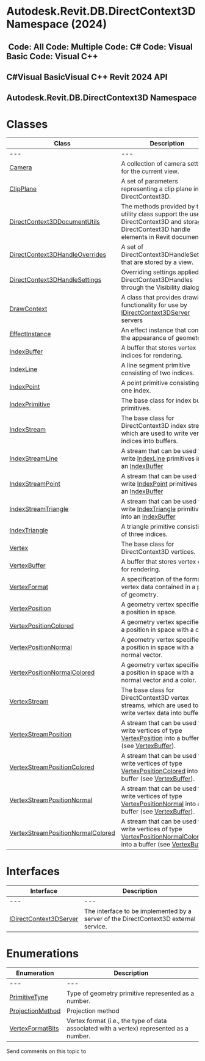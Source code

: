 # Autodesk.Revit.DB.DirectContext3D Namespace (2024)

﻿
 Code: All Code: Multiple Code: C# Code: Visual Basic Code: Visual C++   
---  
C#Visual BasicVisual C++
Revit 2024 API  
---  
Autodesk.Revit.DB.DirectContext3D Namespace  
---  
# Classes
| Class | Description |
| --- | --- |
| --- | --- | --- |
| [Camera](7dc3bf8e-227d-376a-a6fd-bf172a7c5714.md "Camera Class") | A collection of camera settings for the current view. |
| [ClipPlane](eebd15b6-2643-3d82-696b-59ee5618f11b.md "ClipPlane Class") | A set of parameters representing a clip plane in DirectContext3D. |
| [DirectContext3DDocumentUtils](f30693d6-532f-6de8-25d9-6fd23337cb2e.md "DirectContext3DDocumentUtils Class") | The methods provided by this utility class support the use of DirectContext3D and storage of DirectContext3D handle elements in Revit documents. |
| [DirectContext3DHandleOverrides](8bef65c6-70bc-1a10-a9a4-47c8ec2cd842.md "DirectContext3DHandleOverrides Class") | A set of DirectContext3DHandleSettings that are stored by a view. |
| [DirectContext3DHandleSettings](cc9d7b07-a4d9-8570-9ed8-c953e241c0d6.md "DirectContext3DHandleSettings Class") | Overriding settings applied to DirectContext3DHandles through the Visibility dialog. |
| [DrawContext](b9244325-08c8-8bbd-a9f3-5d91d638d85d.md "DrawContext Class") | A class that provides drawing functionality for use by [IDirectContext3DServer](7709521d-9954-ef80-1f13-3bc6ee660d5d.md "IDirectContext3DServer Interface") servers |
| [EffectInstance](45b7ef37-46b6-6cf4-2f42-c6f4055a170c.md "EffectInstance Class") | An effect instance that controls the appearance of geometry. |
| [IndexBuffer](186f6b15-38c7-cee7-6163-396cfdea43ee.md "IndexBuffer Class") | A buffer that stores vertex indices for rendering. |
| [IndexLine](3b22e25e-f934-3931-6f22-e451ffcc11b0.md "IndexLine Class") | A line segment primitive consisting of two indices. |
| [IndexPoint](cd53f076-2011-ce3a-f92e-3b384f21b8ec.md "IndexPoint Class") | A point primitive consisting of one index. |
| [IndexPrimitive](b9718ac0-7194-1944-ce7f-a5c618f20ced.md "IndexPrimitive Class") | The base class for index buffer primitives. |
| [IndexStream](9c300586-7f1f-41db-270b-797d6ad967d8.md "IndexStream Class") | The base class for DirectContext3D index streams, which are used to write vertex indices into buffers. |
| [IndexStreamLine](bc5f0c34-05dc-1957-13bd-f1199e12ba97.md "IndexStreamLine Class") | A stream that can be used to write [IndexLine](3b22e25e-f934-3931-6f22-e451ffcc11b0.md "IndexLine Class") primitives into an [IndexBuffer](186f6b15-38c7-cee7-6163-396cfdea43ee.md "IndexBuffer Class") |
| [IndexStreamPoint](b2ab0423-2e31-d5a2-ef70-197ca1bf9687.md "IndexStreamPoint Class") | A stream that can be used to write [IndexPoint](cd53f076-2011-ce3a-f92e-3b384f21b8ec.md "IndexPoint Class") primitives into an [IndexBuffer](186f6b15-38c7-cee7-6163-396cfdea43ee.md "IndexBuffer Class") |
| [IndexStreamTriangle](eb2d6eca-ee09-b69b-fb7c-c84a030cc580.md "IndexStreamTriangle Class") | A stream that can be used to write [IndexTriangle](96cdfb77-c6e0-7866-c1f7-799f3dda0ad5.md "IndexTriangle Class") primitives into an [IndexBuffer](186f6b15-38c7-cee7-6163-396cfdea43ee.md "IndexBuffer Class") |
| [IndexTriangle](96cdfb77-c6e0-7866-c1f7-799f3dda0ad5.md "IndexTriangle Class") | A triangle primitive consisting of three indices. |
| [Vertex](0434973b-559d-a27f-25f9-f6bf6ef4f750.md "Vertex Class") | The base class for DirectContext3D vertices. |
| [VertexBuffer](329e5617-ce46-a993-1131-85c64f0842f2.md "VertexBuffer Class") | A buffer that stores vertex data for rendering. |
| [VertexFormat](a946fa2b-bb1f-202c-38dc-8ae0307bedac.md "VertexFormat Class") | A specification of the format of vertex data contained in a piece of geometry. |
| [VertexPosition](718e49aa-9e17-6f2d-2013-141b5cfeefdd.md "VertexPosition Class") | A geometry vertex specified as a position in space. |
| [VertexPositionColored](f99deacd-3167-46ff-6abf-5d27bdbd2c6a.md "VertexPositionColored Class") | A geometry vertex specified as a position in space with a color. |
| [VertexPositionNormal](a40efda7-6e2f-a455-f65e-02b10b0bc1b4.md "VertexPositionNormal Class") | A geometry vertex specified as a position in space with a normal vector. |
| [VertexPositionNormalColored](aa354e03-2b25-b5a4-5634-c3518518c0d3.md "VertexPositionNormalColored Class") | A geometry vertex specified as a position in space with a normal vector and a color. |
| [VertexStream](a7a2d911-e3e4-84a7-a0c2-6aa5a28ae2ed.md "VertexStream Class") | The base class for DirectContext3D vertex streams, which are used to write vertex data into buffers. |
| [VertexStreamPosition](b6576b22-59f1-5cd1-962c-d65f17c198fb.md "VertexStreamPosition Class") | A stream that can be used to write vertices of type [VertexPosition](718e49aa-9e17-6f2d-2013-141b5cfeefdd.md "VertexPosition Class") into a buffer (see [VertexBuffer](329e5617-ce46-a993-1131-85c64f0842f2.md "VertexBuffer Class")). |
| [VertexStreamPositionColored](588e57a7-b43e-50f0-47ba-11154cae9a24.md "VertexStreamPositionColored Class") | A stream that can be used to write vertices of type [VertexPositionColored](f99deacd-3167-46ff-6abf-5d27bdbd2c6a.md "VertexPositionColored Class") into a buffer (see [VertexBuffer](329e5617-ce46-a993-1131-85c64f0842f2.md "VertexBuffer Class")). |
| [VertexStreamPositionNormal](fc9b191e-cbd9-844c-0289-b58ccc19ac8b.md "VertexStreamPositionNormal Class") | A stream that can be used to write vertices of type [VertexPositionNormal](a40efda7-6e2f-a455-f65e-02b10b0bc1b4.md "VertexPositionNormal Class") into a buffer (see [VertexBuffer](329e5617-ce46-a993-1131-85c64f0842f2.md "VertexBuffer Class")). |
| [VertexStreamPositionNormalColored](2b52610e-fbc2-d983-d28c-6fd05a7a215e.md "VertexStreamPositionNormalColored Class") | A stream that can be used to write vertices of type [VertexPositionNormalColored](aa354e03-2b25-b5a4-5634-c3518518c0d3.md "VertexPositionNormalColored Class") into a buffer (see [VertexBuffer](329e5617-ce46-a993-1131-85c64f0842f2.md "VertexBuffer Class")). |

# Interfaces
| Interface | Description |
| --- | --- |
| --- | --- | --- |
| [IDirectContext3DServer](7709521d-9954-ef80-1f13-3bc6ee660d5d.md "IDirectContext3DServer Interface") | The interface to be implemented by a server of the DirectContext3D external service. |

# Enumerations
| Enumeration | Description |
| --- | --- |
| --- | --- | --- |
| [PrimitiveType](f0b47a17-85be-d631-10c1-76358114f7dc.md "PrimitiveType Enumeration") | Type of geometry primitive represented as a number. |
| [ProjectionMethod](35daa6b2-3b8a-9d69-4bd4-28e5339275d3.md "ProjectionMethod Enumeration") | Projection method |
| [VertexFormatBits](e993d256-56d3-4103-3451-bb42bc90a7d8.md "VertexFormatBits Enumeration") | Vertex format (i.e., the type of data associated with a vertex) represented as a number. |

Send comments on this topic to 